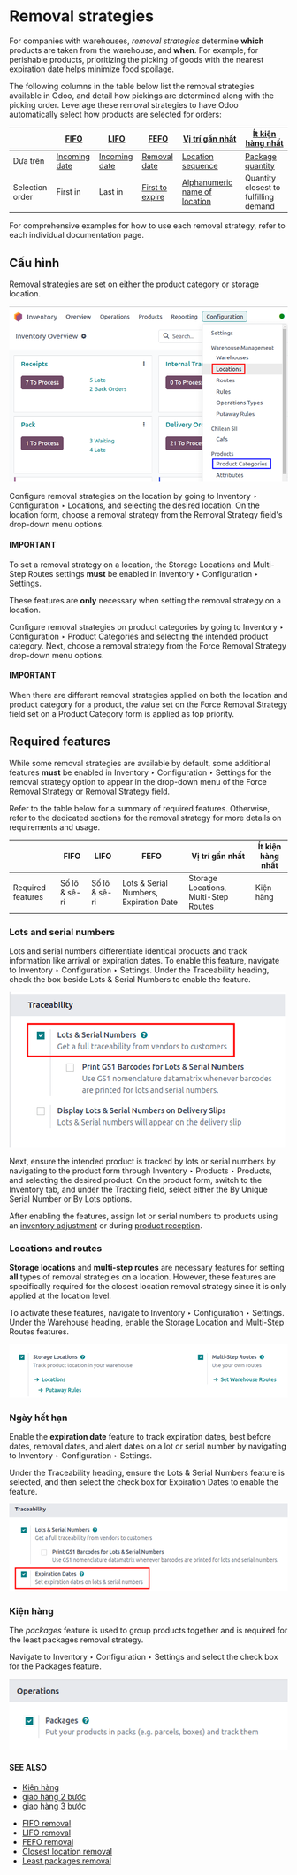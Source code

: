 # Removal strategies

For companies with warehouses, *removal strategies* determine **which** products are taken from the
warehouse, and **when**. For example, for perishable products, prioritizing the picking of goods
with the nearest expiration date helps minimize food spoilage.

The following columns in the table below list the removal strategies available in Odoo, and detail
how pickings are determined along with the picking order. Leverage these removal strategies to have
Odoo automatically select how products are selected for orders:

|                 | [FIFO](fifo.md)                                                    | [LIFO](lifo.md)                                                    | [FEFO](fefo.md)                                                   | [Vị trí gần nhất](closest_location.md)                                                          | [Ít kiện hàng nhất](least_packages.md)                                     |
|-----------------|--------------------------------------------------------------------|--------------------------------------------------------------------|-------------------------------------------------------------------|-------------------------------------------------------------------------------------------------|----------------------------------------------------------------------------|
| Dựa trên        | [Incoming date](fifo.md#inventory-warehouses-storage-arrival-date) | [Incoming date](fifo.md#inventory-warehouses-storage-arrival-date) | [Removal date](fefo.md#inventory-warehouses-storage-removal-date) | [Location sequence](closest_location.md#inventory-warehouses-storage-sequence)                  | [Package quantity](least_packages.md#inventory-warehouses-storage-pkg-qty) |
| Selection order | First in                                                           | Last in                                                            | [First to expire](fefo.md#inventory-warehouses-storage-exp-date)  | [Alphanumeric name of location](closest_location.md#inventory-warehouses-storage-location-name) | Quantity closest to fulfilling demand                                      |

For comprehensive examples for how to use each removal strategy, refer to each individual
documentation page.

<a id="inventory-warehouses-storage-removal-config"></a>

## Cấu hình

Removal strategies are set on either the product category or storage location.

![Change the Force Removal Strategy for either the Product Categories or Locations.](../../../../../.gitbook/assets/navigate-location-category.png)

Configure removal strategies on the location by going to Inventory ‣ Configuration
‣ Locations, and selecting the desired location. On the location form, choose a removal strategy
from the Removal Strategy field's drop-down menu options.

#### IMPORTANT
To set a removal strategy on a location, the Storage Locations and
Multi-Step Routes settings **must** be enabled in Inventory ‣
Configuration ‣ Settings.

These features are **only** necessary when setting the removal strategy on a location.

Configure removal strategies on product categories by going to Inventory ‣
Configuration ‣ Product Categories and selecting the intended product category. Next, choose a
removal strategy from the Force Removal Strategy drop-down menu options.

#### IMPORTANT
When there are different removal strategies applied on both the location and product category for
a product, the value set on the Force Removal Strategy field set on a
Product Category form is applied as top priority.

## Required features

While some removal strategies are available by default, some additional features **must** be enabled
in Inventory ‣ Configuration ‣ Settings for the removal strategy option to
appear in the drop-down menu of the Force Removal Strategy or Removal
Strategy field.

Refer to the table below for a summary of required features. Otherwise, refer to the dedicated
sections for the removal strategy for more details on requirements and usage.

|                   | FIFO          | LIFO          | FEFO                                   | Vị trí gần nhất                      | Ít kiện hàng nhất   |
|-------------------|---------------|---------------|----------------------------------------|--------------------------------------|---------------------|
| Required features | Số lô & sê-ri | Số lô & sê-ri | Lots & Serial Numbers, Expiration Date | Storage Locations, Multi-Step Routes | Kiện hàng           |

<a id="inventory-warehouses-storage-lots-setup"></a>

### Lots and serial numbers

Lots and serial numbers differentiate identical products and track information like arrival or
expiration dates. To enable this feature, navigate to Inventory ‣ Configuration
‣ Settings. Under the Traceability heading, check the box beside Lots &
Serial Numbers to enable the feature.

![Enable lots and serial numbers.](../../../../../.gitbook/assets/enable-lots.png)

Next, ensure the intended product is tracked by lots or serial numbers by navigating to the product
form through Inventory ‣ Products ‣ Products, and selecting the desired
product. On the product form, switch to the Inventory tab, and under the
Tracking field, select either the By Unique Serial Number or By
Lots options.

After enabling the features, assign lot or serial numbers to products using an [inventory
adjustment](../../warehouses_storage/inventory_management/count_products.md) or during [product
reception](../../product_management/product_tracking/lots.md#inventory-product-management-assign-lots).

### Locations and routes

**Storage locations** and **multi-step routes** are necessary features for setting **all** types of
removal strategies on a location. However, these features are specifically required for the closest
location removal strategy since it is only applied at the location level.

To activate these features, navigate to Inventory ‣ Configuration ‣ Settings.
Under the Warehouse heading, enable the Storage Location and
Multi-Step Routes features.

![Enable the locations and route features.](../../../../../.gitbook/assets/enable-location.png)

<a id="inventory-warehouses-storage-exp-setup"></a>

### Ngày hết hạn

Enable the **expiration date** feature to track expiration dates, best before dates, removal dates,
and alert dates on a lot or serial number by navigating to Inventory ‣
Configuration ‣ Settings.

Under the Traceability heading, ensure the Lots & Serial Numbers feature is
selected, and then select the check box for Expiration Dates to enable the feature.

![Enable expiration dates feature for FEFO.](../../../../../.gitbook/assets/enable-expiration.png)

<a id="inventory-warehouses-storage-pack-setup"></a>

### Kiện hàng

The *packages* feature is used to group products together and is required for the least packages
removal strategy.

Navigate to Inventory ‣ Configuration ‣ Settings and select the check box for
the Packages feature.

![Enable the packages feature.](../../../../../.gitbook/assets/enable-pack1.png)

#### SEE ALSO
- [Kiện hàng](../../product_management/configure/package.md)
- [giao hàng 2 bước](../daily_operations/receipts_delivery_two_steps.md)
- [giao hàng 3 bước](../daily_operations/delivery_three_steps.md)

* [FIFO removal](fifo.md)
* [LIFO removal](lifo.md)
* [FEFO removal](fefo.md)
* [Closest location removal](closest_location.md)
* [Least packages removal](least_packages.md)
